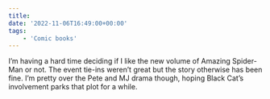 ```yaml
---
title:
date: '2022-11-06T16:49:00+00:00'
tags:
    - 'Comic books'
---
```


I’m having a hard time deciding if I like the new volume of Amazing Spider-Man or not. The event tie-ins weren’t great but the story otherwise has been fine. I’m pretty over the Pete and MJ drama though, hoping Black Cat’s involvement parks that plot for a while.
